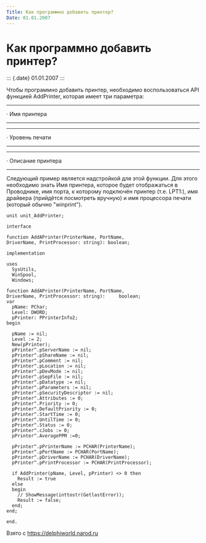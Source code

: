 ```yaml
---
Title: Как программно добавить принтер?
Date: 01.01.2007
---
```


Как программно добавить принтер?
================================

::: {.date}
01.01.2007
:::

Чтобы программно добавить принтер, необходимо воспользоваться API
функцией AddPrinter, которая имеет три параметра:

  --- --------------
  ·   Имя принтера
  --- --------------

  --- ----------------
  ·   Уровень печати
  --- ----------------

  --- -------------------
  ·   Описание принтера
  --- -------------------

Следующий пример является надстройкой для этой функции. Для этого
необходимо знать Имя принтера, которое будет отображаться в Проводнике,
имя порта, к которому подключён принтер (т.е. LPT1:), имя драйвера
(прийдётся посмотреть вручную) и имя процессора печати (который обычно
\"winprint\").

    unit unit_AddPrinter;
     
    interface
     
    function AddAPrinter(PrinterName, PortName,
    DriverName, PrintProcessor: string): boolean;
     
    implementation
     
    uses
      SysUtils,
      WinSpool,
      Windows;
     
    function AddAPrinter(PrinterName, PortName,
    DriverName, PrintProcessor: string):     boolean;
    var 
      pName: PChar; 
      Level: DWORD; 
      pPrinter: PPrinterInfo2; 
    begin 
     
      pName := nil; 
      Level := 2; 
      New(pPrinter); 
      pPrinter^.pServerName := nil; 
      pPrinter^.pShareName := nil; 
      pPrinter^.pComment := nil; 
      pPrinter^.pLocation := nil; 
      pPrinter^.pDevMode := nil;
      pPrinter^.pSepFile := nil; 
      pPrinter^.pDatatype := nil; 
      pPrinter^.pParameters := nil; 
      pPrinter^.pSecurityDescriptor := nil; 
      pPrinter^.Attributes := 0;
      pPrinter^.Priority := 0;
      pPrinter^.DefaultPriority := 0;
      pPrinter^.StartTime := 0;
      pPrinter^.UntilTime := 0;
      pPrinter^.Status := 0;
      pPrinter^.cJobs := 0;
      pPrinter^.AveragePPM :=0;
     
      pPrinter^.pPrinterName := PCHAR(PrinterName);
      pPrinter^.pPortName := PCHAR(PortName);
      pPrinter^.pDriverName := PCHAR(DriverName);
      pPrinter^.pPrintProcessor := PCHAR(PrintProcessor);
     
      if AddPrinter(pName, Level, pPrinter) <> 0 then
        Result := true
      else
      begin
        // ShowMessage(inttostr(GetlastError));
        Result := false;
      end;
    end;
     
    end.

Взято с <https://delphiworld.narod.ru>
